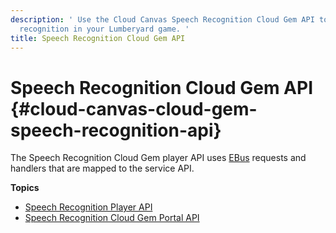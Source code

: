 ```yaml
---
description: ' Use the Cloud Canvas Speech Recognition Cloud Gem API to implement speech
  recognition in your Lumberyard game. '
title: Speech Recognition Cloud Gem API
---
```

# Speech Recognition Cloud Gem API {#cloud-canvas-cloud-gem-speech-recognition-api}

The Speech Recognition Cloud Gem player API uses [EBus](/docs/userguide/programming/ebus/intro.md) requests and handlers that are mapped to the service API\.

**Topics**
+ [Speech Recognition Player API](/docs/userguide/gems/cloud-canvas/speech-recognition-api-player.md)
+ [Speech Recognition Cloud Gem Portal API](/docs/userguide/gems/cloud-canvas/speech-recognition-api-cgp.md)
